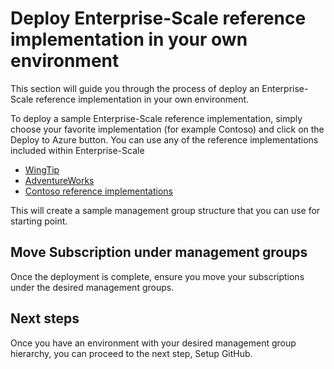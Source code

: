 # Deploy Enterprise-Scale reference implementation in your own environment

This section will guide you through the process of deploy an Enterprise-Scale reference implementation in your own environment.

To deploy a sample Enterprise-Scale reference implementation, simply choose your favorite implementation (for example Contoso) and click on the Deploy to Azure button. You can use any of the reference implementations included within Enterprise-Scale

- [WingTip](../reference/wingtip/README.md)
- [AdventureWorks](../reference/adventureworks/README.md)
- [Contoso reference implementations](../reference/contoso/Readme.md)

This will create a sample management group structure that you can use for starting point.

## Move Subscription under management groups

Once the deployment is complete, ensure you move your subscriptions under the desired management groups.

## Next steps

Once you have an environment with your desired management group hierarchy, you can proceed to the next step, Setup GitHub.
